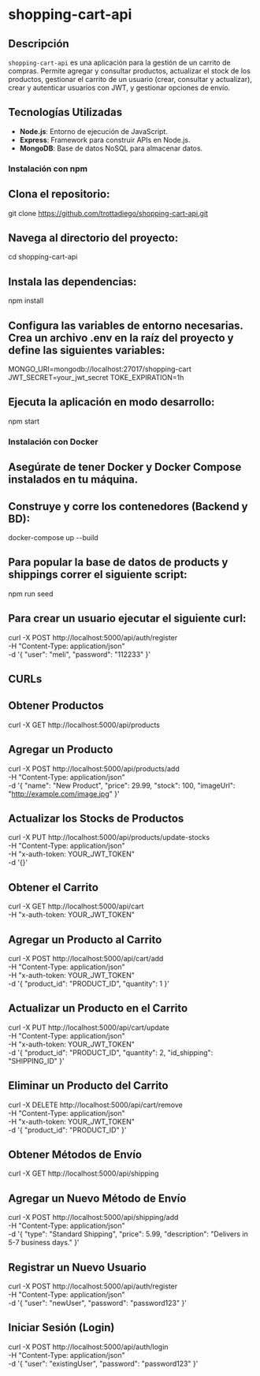 # shopping-cart-api

## Descripción

`shopping-cart-api` es una aplicación para la gestión de un carrito de compras. Permite agregar y consultar productos, actualizar el stock de los productos, gestionar el carrito de un usuario (crear, consultar y actualizar), crear y autenticar usuarios con JWT, y gestionar opciones de envío.

## Tecnologías Utilizadas

- **Node.js**: Entorno de ejecución de JavaScript.
- **Express**: Framework para construir APIs en Node.js.
- **MongoDB**: Base de datos NoSQL para almacenar datos.

### Instalación con npm

## Clona el repositorio:

git clone https://github.com/trottadiego/shopping-cart-api.git

## Navega al directorio del proyecto:

cd shopping-cart-api

## Instala las dependencias:

npm install

## Configura las variables de entorno necesarias. Crea un archivo .env en la raíz del proyecto y define las siguientes variables:

MONGO_URI=mongodb://localhost:27017/shopping-cart
JWT_SECRET=your_jwt_secret
TOKE_EXPIRATION=1h

## Ejecuta la aplicación en modo desarrollo:

npm start

### Instalación con Docker

## Asegúrate de tener Docker y Docker Compose instalados en tu máquina.

## Construye y corre los contenedores (Backend y BD):

docker-compose up --build

## Para popular la base de datos de products y shippings correr el siguiente script:

npm run seed

## Para crear un usuario ejecutar el siguiente curl:

curl -X POST http://localhost:5000/api/auth/register \
-H "Content-Type: application/json" \
-d '{
"user": "meli",
"password": "112233"
}'

## CURLs

## Obtener Productos

curl -X GET http://localhost:5000/api/products

## Agregar un Producto

curl -X POST http://localhost:5000/api/products/add \
 -H "Content-Type: application/json" \
 -d '{
"name": "New Product",
"price": 29.99,
"stock": 100,
"imageUrl": "http://example.com/image.jpg"
}'

## Actualizar los Stocks de Productos

curl -X PUT http://localhost:5000/api/products/update-stocks \
 -H "Content-Type: application/json" \
 -H "x-auth-token: YOUR_JWT_TOKEN" \
 -d '{}'

## Obtener el Carrito

curl -X GET http://localhost:5000/api/cart \
 -H "x-auth-token: YOUR_JWT_TOKEN"

## Agregar un Producto al Carrito

curl -X POST http://localhost:5000/api/cart/add \
 -H "Content-Type: application/json" \
 -H "x-auth-token: YOUR_JWT_TOKEN" \
 -d '{
"product_id": "PRODUCT_ID",
"quantity": 1
}'

## Actualizar un Producto en el Carrito

curl -X PUT http://localhost:5000/api/cart/update \
 -H "Content-Type: application/json" \
 -H "x-auth-token: YOUR_JWT_TOKEN" \
 -d '{
"product_id": "PRODUCT_ID",
"quantity": 2,
"id_shipping": "SHIPPING_ID"
}'

## Eliminar un Producto del Carrito

curl -X DELETE http://localhost:5000/api/cart/remove \
 -H "Content-Type: application/json" \
 -H "x-auth-token: YOUR_JWT_TOKEN" \
 -d '{
"product_id": "PRODUCT_ID"
}'

## Obtener Métodos de Envío

curl -X GET http://localhost:5000/api/shipping

## Agregar un Nuevo Método de Envío

curl -X POST http://localhost:5000/api/shipping/add \
 -H "Content-Type: application/json" \
 -d '{
"type": "Standard Shipping",
"price": 5.99,
"description": "Delivers in 5-7 business days."
}'

## Registrar un Nuevo Usuario

curl -X POST http://localhost:5000/api/auth/register \
 -H "Content-Type: application/json" \
 -d '{
"user": "newUser",
"password": "password123"
}'

## Iniciar Sesión (Login)

curl -X POST http://localhost:5000/api/auth/login \
 -H "Content-Type: application/json" \
 -d '{
"user": "existingUser",
"password": "password123"
}'
